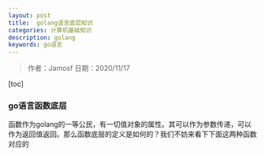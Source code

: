 ```yaml
---
layout: post
title:  golang语言底层知识
categories: 计算机基础知识
description: golang
keywords: go语言
---
```


> 作者：Jamosf
> 日期：2020/11/17

[toc]

### go语言函数底层

函数作为golang的一等公民，有一切值对象的属性。其可以作为参数传递，可以作为返回值返回。那么函数底层的定义是如何的？我们不妨来看下下面这两种函数对应的

